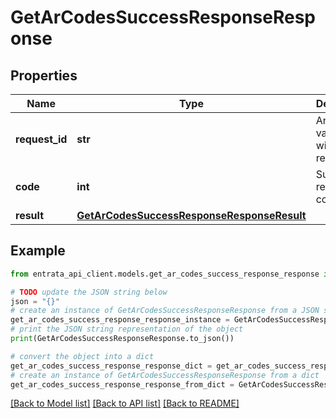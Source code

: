 # GetArCodesSuccessResponseResponse


## Properties

Name | Type | Description | Notes
------------ | ------------- | ------------- | -------------
**request_id** | **str** | An arbitrary value sent with the request. | [optional] 
**code** | **int** | Successful response code. | 
**result** | [**GetArCodesSuccessResponseResponseResult**](GetArCodesSuccessResponseResponseResult.md) |  | 

## Example

```python
from entrata_api_client.models.get_ar_codes_success_response_response import GetArCodesSuccessResponseResponse

# TODO update the JSON string below
json = "{}"
# create an instance of GetArCodesSuccessResponseResponse from a JSON string
get_ar_codes_success_response_response_instance = GetArCodesSuccessResponseResponse.from_json(json)
# print the JSON string representation of the object
print(GetArCodesSuccessResponseResponse.to_json())

# convert the object into a dict
get_ar_codes_success_response_response_dict = get_ar_codes_success_response_response_instance.to_dict()
# create an instance of GetArCodesSuccessResponseResponse from a dict
get_ar_codes_success_response_response_from_dict = GetArCodesSuccessResponseResponse.from_dict(get_ar_codes_success_response_response_dict)
```
[[Back to Model list]](../README.md#documentation-for-models) [[Back to API list]](../README.md#documentation-for-api-endpoints) [[Back to README]](../README.md)


